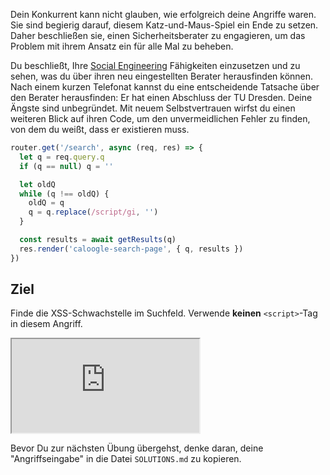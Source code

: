 Dein Konkurrent kann nicht glauben, wie erfolgreich deine Angriffe waren. Sie sind begierig darauf, diesem Katz-und-Maus-Spiel ein Ende zu setzen. Daher beschließen sie, einen Sicherheitsberater zu engagieren, um das Problem mit ihrem Ansatz ein für alle Mal zu beheben.

Du beschließt, Ihre [Social Engineering](https://de.wikipedia.org/wiki/Social_Engineering_(Sicherheit)) Fähigkeiten einzusetzen und zu sehen, was du über ihren neu eingestellten Berater herausfinden können. Nach einem kurzen Telefonat kannst du eine entscheidende Tatsache über den Berater herausfinden: Er hat einen Abschluss der TU Dresden. Deine Ängste sind unbegründet. Mit neuem Selbstvertrauen wirfst du einen weiteren Blick auf ihren Code, um den unvermeidlichen Fehler zu finden, von dem du weißt, dass er existieren muss.

```js
router.get('/search', async (req, res) => {
  let q = req.query.q
  if (q == null) q = ''

  let oldQ
  while (q !== oldQ) {
    oldQ = q
    q = q.replace(/script/gi, '')
  }

  const results = await getResults(q)
  res.render('caloogle-search-page', { q, results })
})
```

## Ziel

Finde die XSS-Schwachstelle im Suchfeld. Verwende **keinen** `<script>`-Tag in diesem Angriff.

<iframe src='http://hackme.ifflaender-family.de:4060'></iframe>

Bevor Du zur nächsten Übung übergehst, denke daran, deine "Angriffseingabe" in die Datei `SOLUTIONS.md` zu kopieren.
